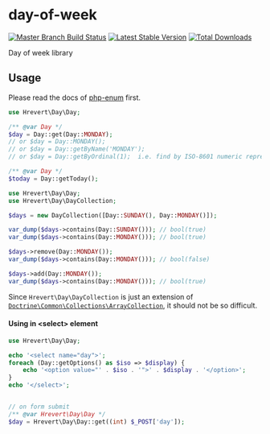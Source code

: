 day-of-week
===========
[![Master Branch Build Status](https://api.travis-ci.org/hrevert/day-of-week.png?branch=master)](http://travis-ci.org/hrevert/day-of-week)
[![Latest Stable Version](https://poser.pugx.org/hrevert/day-of-week/v/stable.png)](https://packagist.org/packages/hrevert/day-of-week)
[![Total Downloads](https://poser.pugx.org/hrevert/day-of-week/downloads.png)](https://packagist.org/packages/hrevert/day-of-week)


Day of week library

## Usage
Please read the docs of [php-enum](https://github.com/marc-mabe/php-enum) first.

```php
use Hrevert\Day\Day;

/** @var Day */
$day = Day::get(Day::MONDAY);
// or $day = Day::MONDAY();
// or $day = Day::getByName('MONDAY');
// or $day = Day::getByOrdinal(1);  i.e. find by ISO-8601 numeric representation of day

/** @var Day */
$today = Day::getToday();
```

```php
use Hrevert\Day\Day;
use Hrevert\Day\DayCollection;

$days = new DayCollection([Day::SUNDAY(), Day::MONDAY()]);

var_dump($days->contains(Day::SUNDAY())); // bool(true)
var_dump($days->contains(Day::MONDAY())); // bool(true)

$days->remove(Day::MONDAY());
var_dump($days->contains(Day::MONDAY())); // bool(false)

$days->add(Day::MONDAY());
var_dump($days->contains(Day::MONDAY())); // bool(true)

```
Since `Hrevert\Day\DayCollection` is just an extension of [`Doctrine\Common\Collections\ArrayCollection`](https://github.com/doctrine/collections/blob/master/lib/Doctrine/Common/Collections/ArrayCollection.php), it should not be so difficult.

#### Using in &lt;select&gt; element
```php
use Hrevert\Day\Day;

echo '<select name="day">';
foreach (Day::getOptions() as $iso => $display) {
    echo '<option value="' . $iso . '">' . $display . '</option>';
}
echo '</select>';


// on form submit
/** @var Hrevert\Day\Day */
$day = Hrevert\Day\Day::get((int) $_POST['day']);
```
